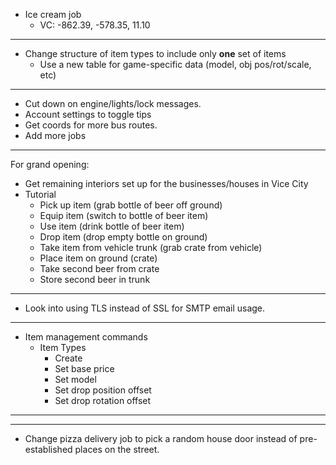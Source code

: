 * Ice cream job
    * VC: -862.39, -578.35, 11.10
------------------------------------------------------
* Change structure of item types to include only **one** set of items
    * Use a new table for game-specific data (model, obj pos/rot/scale, etc)
------------------------------------------------------
* Cut down on engine/lights/lock messages.
* Account settings to toggle tips
* Get coords for more bus routes.
* Add more jobs
------------------------------------------------------
For grand opening:
- Get remaining interiors set up for the businesses/houses in Vice City
- Tutorial
    - Pick up item (grab bottle of beer off ground)
    - Equip item (switch to bottle of beer item)
    - Use item (drink bottle of beer item)
    - Drop item (drop empty bottle on ground)
    - Take item from vehicle trunk (grab crate from vehicle)
    - Place item on ground (crate)
    - Take second beer from crate
    - Store second beer in trunk
------------------------------------------------------
* Look into using TLS instead of SSL for SMTP email usage.
------------------------------------------------------
* Item management commands
    * Item Types
        * Create
        * Set base price
        * Set model
        * Set drop position offset
        * Set drop rotation offset
------------------------------------------------------

------------------------------------------------------
* Change pizza delivery job to pick a random house door instead of pre-established places on the street.